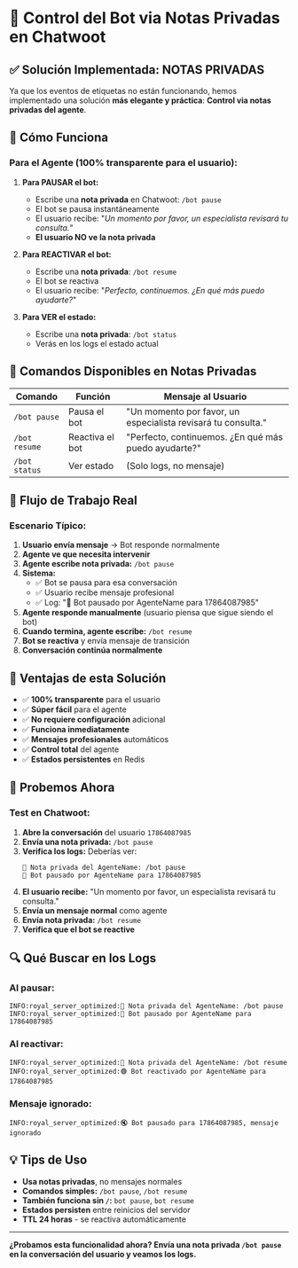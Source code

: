 # 🎯 Control del Bot via Notas Privadas en Chatwoot

## ✅ Solución Implementada: NOTAS PRIVADAS

Ya que los eventos de etiquetas no están funcionando, hemos implementado una solución **más elegante y práctica**: **Control via notas privadas del agente**.

## 🚀 Cómo Funciona

### Para el Agente (100% transparente para el usuario):

1. **Para PAUSAR el bot:**
   - Escribe una **nota privada** en Chatwoot: `/bot pause`
   - El bot se pausa instantáneamente
   - El usuario recibe: "*Un momento por favor, un especialista revisará tu consulta.*"
   - **El usuario NO ve la nota privada**

2. **Para REACTIVAR el bot:**
   - Escribe una **nota privada**: `/bot resume`
   - El bot se reactiva
   - El usuario recibe: "*Perfecto, continuemos. ¿En qué más puedo ayudarte?*"

3. **Para VER el estado:**
   - Escribe una **nota privada**: `/bot status`
   - Verás en los logs el estado actual

## 📝 Comandos Disponibles en Notas Privadas

| Comando | Función | Mensaje al Usuario |
|---------|---------|-------------------|
| `/bot pause` | Pausa el bot | "Un momento por favor, un especialista revisará tu consulta." |
| `/bot resume` | Reactiva el bot | "Perfecto, continuemos. ¿En qué más puedo ayudarte?" |
| `/bot status` | Ver estado | (Solo logs, no mensaje) |

## 🎯 Flujo de Trabajo Real

### Escenario Típico:

1. **Usuario envía mensaje** → Bot responde normalmente
2. **Agente ve que necesita intervenir**
3. **Agente escribe nota privada:** `/bot pause`
4. **Sistema:**
   - ✅ Bot se pausa para esa conversación
   - ✅ Usuario recibe mensaje profesional
   - ✅ Log: "🔴 Bot pausado por AgenteName para 17864087985"
5. **Agente responde manualmente** (usuario piensa que sigue siendo el bot)
6. **Cuando termina, agente escribe:** `/bot resume`
7. **Bot se reactiva** y envía mensaje de transición
8. **Conversación continúa normalmente**

## 🔧 Ventajas de esta Solución

- ✅ **100% transparente** para el usuario
- ✅ **Súper fácil** para el agente
- ✅ **No requiere configuración** adicional
- ✅ **Funciona inmediatamente**
- ✅ **Mensajes profesionales** automáticos
- ✅ **Control total** del agente
- ✅ **Estados persistentes** en Redis

## 🧪 Probemos Ahora

### Test en Chatwoot:

1. **Abre la conversación** del usuario `17864087985`
2. **Envía una nota privada:** `/bot pause`
3. **Verifica los logs:** Deberías ver:
   ```
   📝 Nota privada del AgenteName: /bot pause
   🔴 Bot pausado por AgenteName para 17864087985
   ```
4. **El usuario recibe:** "Un momento por favor, un especialista revisará tu consulta."
5. **Envía un mensaje normal** como agente
6. **Envía nota privada:** `/bot resume`
7. **Verifica que el bot se reactive**

## 🔍 Qué Buscar en los Logs

### Al pausar:
```
INFO:royal_server_optimized:📝 Nota privada del AgenteName: /bot pause
INFO:royal_server_optimized:🔴 Bot pausado por AgenteName para 17864087985
```

### Al reactivar:
```
INFO:royal_server_optimized:📝 Nota privada del AgenteName: /bot resume
INFO:royal_server_optimized:🟢 Bot reactivado por AgenteName para 17864087985
```

### Mensaje ignorado:
```
INFO:royal_server_optimized:🔇 Bot pausado para 17864087985, mensaje ignorado
```

## 💡 Tips de Uso

- **Usa notas privadas**, no mensajes normales
- **Comandos simples:** `/bot pause`, `/bot resume`
- **También funciona sin `/`:** `bot pause`, `bot resume`
- **Estados persisten** entre reinicios del servidor
- **TTL 24 horas** - se reactiva automáticamente

---

**¿Probamos esta funcionalidad ahora? Envía una nota privada `/bot pause` en la conversación del usuario y veamos los logs.**